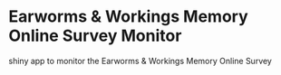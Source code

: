 # Earworms & Workings Memory Online Survey Monitor
shiny app to monitor the Earworms & Workings Memory Online Survey
